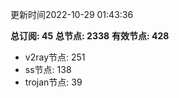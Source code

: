 更新时间2022-10-29 01:43:36

**总订阅: 45**
**总节点: 2338**
**有效节点: 428**
- v2ray节点: 251
- ss节点: 138
- trojan节点: 39
